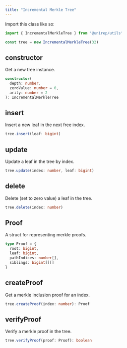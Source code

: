 ```yaml
---
title: "Incremental Merkle Tree"
---
```


Import this class like so:

```js
import { IncrementalMerkleTree } from '@unirep/utils'

const tree = new IncrementalMerkleTree(32)
```

## constructor

Get a new tree instance.
```ts
constructor(
  depth: number,
  zeroValue: number = 0,
  arity: number = 2
): IncrementalMerkleTree
```

## insert

Insert a new leaf in the next free index.
```ts
tree.insert(leaf: bigint)
```

## update

Update a leaf in the tree by index.
```ts
tree.update(index: number, leaf: bigint)
```

## delete

Delete (set to zero value) a leaf in the tree.
```ts
tree.delete(index: number)
```

## Proof

A struct for representing merkle proofs.

```ts
type Proof = {
  root: bigint,
  leaf: bigint,
  pathIndices: number[],
  siblings: bigint[][]
}
```

## createProof

Get a merkle inclusion proof for an index.
```ts
tree.createProof(index: number): Proof
```

## verifyProof

Verify a merkle proof in the tree.
```ts
tree.verifyProof(proof: Proof): boolean
```
